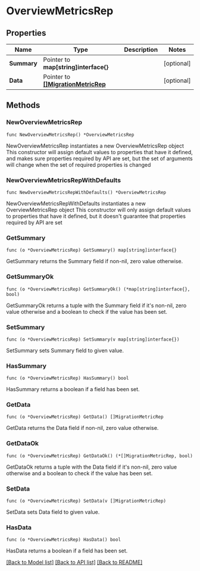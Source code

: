 # OverviewMetricsRep

## Properties

Name | Type | Description | Notes
------------ | ------------- | ------------- | -------------
**Summary** | Pointer to **map[string]interface{}** |  | [optional] 
**Data** | Pointer to [**[]MigrationMetricRep**](MigrationMetricRep.md) |  | [optional] 

## Methods

### NewOverviewMetricsRep

`func NewOverviewMetricsRep() *OverviewMetricsRep`

NewOverviewMetricsRep instantiates a new OverviewMetricsRep object
This constructor will assign default values to properties that have it defined,
and makes sure properties required by API are set, but the set of arguments
will change when the set of required properties is changed

### NewOverviewMetricsRepWithDefaults

`func NewOverviewMetricsRepWithDefaults() *OverviewMetricsRep`

NewOverviewMetricsRepWithDefaults instantiates a new OverviewMetricsRep object
This constructor will only assign default values to properties that have it defined,
but it doesn't guarantee that properties required by API are set

### GetSummary

`func (o *OverviewMetricsRep) GetSummary() map[string]interface{}`

GetSummary returns the Summary field if non-nil, zero value otherwise.

### GetSummaryOk

`func (o *OverviewMetricsRep) GetSummaryOk() (*map[string]interface{}, bool)`

GetSummaryOk returns a tuple with the Summary field if it's non-nil, zero value otherwise
and a boolean to check if the value has been set.

### SetSummary

`func (o *OverviewMetricsRep) SetSummary(v map[string]interface{})`

SetSummary sets Summary field to given value.

### HasSummary

`func (o *OverviewMetricsRep) HasSummary() bool`

HasSummary returns a boolean if a field has been set.

### GetData

`func (o *OverviewMetricsRep) GetData() []MigrationMetricRep`

GetData returns the Data field if non-nil, zero value otherwise.

### GetDataOk

`func (o *OverviewMetricsRep) GetDataOk() (*[]MigrationMetricRep, bool)`

GetDataOk returns a tuple with the Data field if it's non-nil, zero value otherwise
and a boolean to check if the value has been set.

### SetData

`func (o *OverviewMetricsRep) SetData(v []MigrationMetricRep)`

SetData sets Data field to given value.

### HasData

`func (o *OverviewMetricsRep) HasData() bool`

HasData returns a boolean if a field has been set.


[[Back to Model list]](../README.md#documentation-for-models) [[Back to API list]](../README.md#documentation-for-api-endpoints) [[Back to README]](../README.md)


